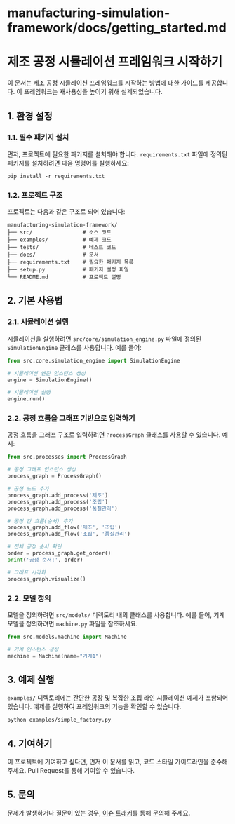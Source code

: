 # manufacturing-simulation-framework/docs/getting_started.md

# 제조 공정 시뮬레이션 프레임워크 시작하기

이 문서는 제조 공정 시뮬레이션 프레임워크를 시작하는 방법에 대한 가이드를 제공합니다. 이 프레임워크는 재사용성을 높이기 위해 설계되었습니다.

## 1. 환경 설정

### 1.1. 필수 패키지 설치

먼저, 프로젝트에 필요한 패키지를 설치해야 합니다. `requirements.txt` 파일에 정의된 패키지를 설치하려면 다음 명령어를 실행하세요:

```
pip install -r requirements.txt
```

### 1.2. 프로젝트 구조

프로젝트는 다음과 같은 구조로 되어 있습니다:

```
manufacturing-simulation-framework/
├── src/                # 소스 코드
├── examples/           # 예제 코드
├── tests/              # 테스트 코드
├── docs/               # 문서
├── requirements.txt    # 필요한 패키지 목록
├── setup.py            # 패키지 설정 파일
└── README.md           # 프로젝트 설명
```

## 2. 기본 사용법

### 2.1. 시뮬레이션 실행

시뮬레이션을 실행하려면 `src/core/simulation_engine.py` 파일에 정의된 `SimulationEngine` 클래스를 사용합니다. 예를 들어:

```python
from src.core.simulation_engine import SimulationEngine

# 시뮬레이션 엔진 인스턴스 생성
engine = SimulationEngine()

# 시뮬레이션 실행
engine.run()
```

### 2.2. 공정 흐름을 그래프 기반으로 입력하기

공정 흐름을 그래프 구조로 입력하려면 `ProcessGraph` 클래스를 사용할 수 있습니다. 예시:

```python
from src.processes import ProcessGraph

# 공정 그래프 인스턴스 생성
process_graph = ProcessGraph()

# 공정 노드 추가
process_graph.add_process('제조')
process_graph.add_process('조립')
process_graph.add_process('품질관리')

# 공정 간 흐름(순서) 추가
process_graph.add_flow('제조', '조립')
process_graph.add_flow('조립', '품질관리')

# 전체 공정 순서 확인
order = process_graph.get_order()
print('공정 순서:', order)

# 그래프 시각화
process_graph.visualize()
```

### 2.2. 모델 정의

모델을 정의하려면 `src/models/` 디렉토리 내의 클래스를 사용합니다. 예를 들어, 기계 모델을 정의하려면 `machine.py` 파일을 참조하세요.

```python
from src.models.machine import Machine

# 기계 인스턴스 생성
machine = Machine(name="기계1")
```

## 3. 예제 실행

`examples/` 디렉토리에는 간단한 공장 및 복잡한 조립 라인 시뮬레이션 예제가 포함되어 있습니다. 예제를 실행하여 프레임워크의 기능을 확인할 수 있습니다.

```bash
python examples/simple_factory.py
```

## 4. 기여하기

이 프로젝트에 기여하고 싶다면, 먼저 이 문서를 읽고, 코드 스타일 가이드라인을 준수해 주세요. Pull Request를 통해 기여할 수 있습니다.

## 5. 문의

문제가 발생하거나 질문이 있는 경우, [이슈 트래커](링크)를 통해 문의해 주세요.